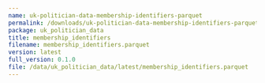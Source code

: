 ```yaml
---
name: uk-politician-data-membership-identifiers-parquet
permalink: /downloads/uk-politician-data-membership-identifiers-parquet/latest
package: uk_politician_data
title: membership_identifiers
filename: membership_identifiers.parquet
version: latest
full_version: 0.1.0
file: /data/uk_politician_data/latest/membership_identifiers.parquet
---
```

